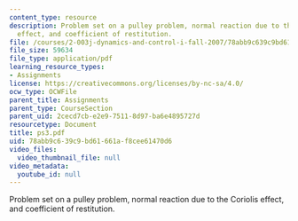 ```yaml
---
content_type: resource
description: Problem set on a pulley problem, normal reaction due to the Coriolis
  effect, and coefficient of restitution.
file: /courses/2-003j-dynamics-and-control-i-fall-2007/78abb9c639c9bd61661af8cee61470d6_ps3.pdf
file_size: 59634
file_type: application/pdf
learning_resource_types:
- Assignments
license: https://creativecommons.org/licenses/by-nc-sa/4.0/
ocw_type: OCWFile
parent_title: Assignments
parent_type: CourseSection
parent_uid: 2cecd7cb-e2e9-7511-8d97-ba6e4895727d
resourcetype: Document
title: ps3.pdf
uid: 78abb9c6-39c9-bd61-661a-f8cee61470d6
video_files:
  video_thumbnail_file: null
video_metadata:
  youtube_id: null
---
```

Problem set on a pulley problem, normal reaction due to the Coriolis effect, and coefficient of restitution.